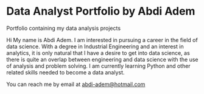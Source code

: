 # Data Analyst Portfolio by Abdi Adem
Portfolio containing my data analysis projects

 Hi My name is Abdi Adem. I am interested in pursuing a career in the field of data science. With a degree in Industrial Engineering 
and an interest in analytics, it is only natural that I have a desire to get into data science, as there is quite an overlap between 
engineering and data science with the use of analysis and problem solving. I am currently learning Python and other related skills needed 
to become a data analyst.

You can reach me by email at abdi-adem@hotmail.com
